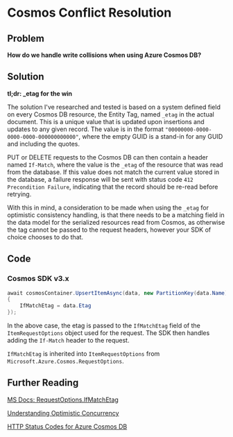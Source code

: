 # Cosmos Conflict Resolution

## Problem

**How do we handle write collisions when using Azure Cosmos DB?**

## Solution

**tl;dr: \_etag for the win**

The solution I've researched and tested is based on a system defined field on every Cosmos DB resource, the Entity Tag, named `_etag` in the actual document. This is a unique value that is updated upon insertions and updates to any given record. The value is in the format `"00000000-0000-0000-0000-000000000000"`, where the empty GUID is a stand-in for any GUID and including the quotes.

PUT or DELETE requests to the Cosmos DB can then contain a header named `If-Match`, where the value is the `_etag` of the resource that was read from the database. If this value does not match the current value stored in the database, a failure response will be sent with status code `412 Precondition Failure`, indicating that the record should be re-read before retrying.

With this in mind, a consideration to be made when using the `_etag` for optimistic consistency handling, is that there needs to be a matching field in the data model for the serialized resources read from Cosmos, as otherwise the tag cannot be passed to the request headers, however your SDK of choice chooses to do that.

## Code

### Cosmos SDK v3.x

```C#
await cosmosContainer.UpsertItemAsync(data, new PartitionKey(data.Name), new ItemRequestOptions
{
    IfMatchEtag = data.Etag
});
```

In the above case, the etag is passed to the `IfMatchEtag` field of the `ItemRequestOptions` object used for the request. The SDK then handles adding the `If-Match` header to the request.

`IfMatchEtag` is inherited into `ItemRequestOptions` from `Microsoft.Azure.Cosmos.RequestOptions`.

## Further Reading

[MS Docs: RequestOptions.IfMatchEtag](https://docs.microsoft.com/en-us/dotnet/api/microsoft.azure.cosmos.requestoptions.ifmatchetag?view=azure-dotnet)

[Understanding Optimistic Concurrency](https://chapsas.com/understanding-optimistic-concurrency-in-cosmos-db/)

[HTTP Status Codes for Azure Cosmos DB](https://docs.microsoft.com/en-us/rest/api/cosmos-db/http-status-codes-for-cosmosdb)
